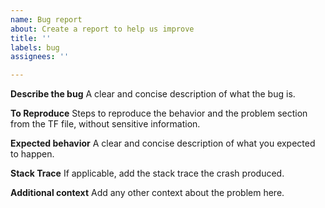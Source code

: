 ```yaml
---
name: Bug report
about: Create a report to help us improve
title: ''
labels: bug
assignees: ''

---
```


**Describe the bug**
A clear and concise description of what the bug is.

**To Reproduce**
Steps to reproduce the behavior and the problem section from the TF file, without sensitive information.

**Expected behavior**
A clear and concise description of what you expected to happen.

**Stack Trace**
If applicable, add the stack trace the crash produced.

**Additional context**
Add any other context about the problem here.
